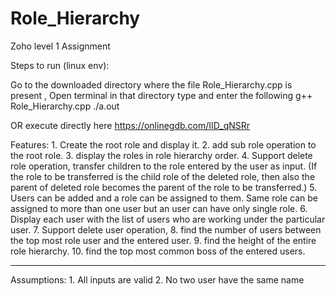 # Role_Hierarchy
Zoho level 1 Assignment

Steps to run (linux env):

Go to the downloaded directory where the file Role_Hierarchy.cpp is present , Open terminal in that directory type and enter the following
g++ Role_Hierarchy.cpp
./a.out 


OR 
execute directly here https://onlinegdb.com/IID_qNSRr

Features:
    1. Create the root role and display it.
    2. add sub role operation to the root role.
    3. display the roles in role hierarchy order.
    4. Support delete role operation, transfer children to the role entered by the user as input.
       (If the role to be transferred is the child role of the deleted role, then also the
        parent of deleted role becomes the parent of the role to be transferred.)
    5. Users can be added and a role can be assigned to them. Same role can be assigned to
       more than one user but an user can have only single role.
    6. Display each user with the list of users who are working under the particular user.
    7. Support delete user operation, 
    8. find the number of users between the top most role user and the entered user.
    9. find the height of the entire role hierarchy.
    10. find the top most common boss of the entered users.

-----------------
Assumptions:
    1. All inputs are valid
    2. No two user have the same name 
